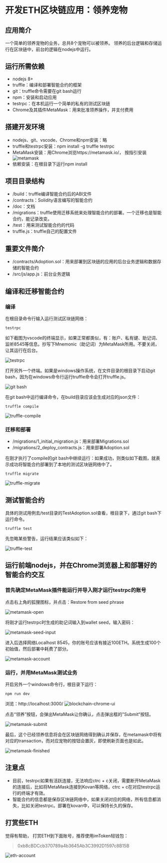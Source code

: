 # 开发ETH区块链应用：领养宠物

## 应用简介

一个简单的领养宠物的业务，总共8个宠物可以被领养。
领养的后台逻辑和存储运行在区块链中，前台的逻辑在nodejs中运行。

## 运行所需依赖
- nodejs 8+
- truffle：编译和部署智能合约的框架
- git：truffle命令需要在git bash运行
- npm：安装和启动应用
- testrpc：在本机运行一个简单的私有的测试区块链
- Chrome及其插件MetaMask：用来批准领养操作，并支付费用

## 搭建开发环境
- nodejs、git、vscode、Chrome和npm安装：略
- truffle和testrpc安装：npm install -g truffle testrpc
- MetaMask安装：用Chrome浏览https://metamask.io/， 按指引安装
![metamask](doc/metamask.png)
- 依赖安装：在根目录下运行npm install

## 项目目录结构
- /build：truffle编译智能合约后的ABI文件
- /contracts：Solidity语言编写的智能合约
- /doc：文档
- /migrations：truffle使用迁移系统来处理智能合约的部署。一个迁移也是智能合约，能记录改变。
- /test：用来测试智能合约的代码
- truffle.js：truffle自己的配置文件

## 重要文件简介
- /contracts/Adoption.sol：用来部署到区块链的应用的后台业务逻辑和数据存储的智能合约
- /src/js/app.js：前台业务逻辑

## 编译和迁移智能合约

### 编译
在根目录命令行输入运行测试区块链网络：

`testrpc`

如下截图为vscode的终端显示，如果正常都类似，有：账户、私有键、助记词、监听8545等信息。抄写下Mnemonic（助记词）为MetaMask所用。不要关闭，让其运行在后台。

![testrpc](doc/testrpc-run.png)

打开另外一个终端。如果是windows操作系统，在文件目录的根目录下启动git bash，因为在windows命令行运行truffle命令会打开truffle.js。

![git bash](doc/git-bash-here.png)

在git bash中运行编译命令，在build目录应该会生成对应的json文件：

`truffle compile`

![truffle-compile](doc/truffle-compile.png)

### 迁移和部署
- /migrations/1_initial_migration.js：用来部署Migrations.sol
- /migrations/2_deploy_contracts.js：用来部署Adoption.sol

在刚才执行了compile的git bash中继续运行：如果成功，则类似如下截图，就表示成功将智能合约部署到了本地的测试区块链网络中了。

`truffle migrate`

![truffle-migrate](doc/truffle-migrate.png)

## 测试智能合约

具体的测试用例去/test目录的TestAdoption.sol查看，根目录下，通过git bash下运行命令。

`truffle test`

先忽略某些警告，运行结果应该类似如下：

![truffle-test](doc/truffle-test.png)

## 运行前端nodejs，并在Chrome浏览器上和部署好的智能合约交互

### 首先确定MetaMask插件能运行并导入刚才运行testrpc的账号
点击右上角的狐狸图标，并点击：Restore from seed phrase

![metamask-open](doc/metamask-open.png)

将刚才运行testrpc时生成的助记词输入到wallet seed，输入密码：

![metamask-seed-input](doc/metamask-seed-input.png)

进入后选择网络Localhost 8545，你的账号应该有接近100ETH。系统生成100个初始值，然后部署中耗费了部分。

![metamask-account](doc/metamask-account.png)

### 运行，并用MetaMask测试业务


开启另外一个windows命令行，根目录下运行：

`npm run dev`

浏览：http://localhost:3000/
![blockchain-chrome-ui](doc/blockchain-chrome-ui.png)

点击“领养”按钮，会弹出MetaMask让你确认，点击弹出框的"Submit“按钮。

![metamask-submit](doc/metamask-submit.png)

最后，这个已经领养信息将会在区块链网络得到确认并保存，在metamask中将有对应的transaction，而对应宠物的按钮会置灰，即使刷新页面也是如此。

![metamask-finished](doc/metamask-finished.png)

## 注意点
- 目前，testrpc如果有活跃连接，无法响应ctrc + c关闭，需要断开MetaMask的连接后，比如将MetaMask连接到Kovan等网络，ctrc + c在对应testrpc运行的终端才有效。
- 智能合约的信息都是保存区块链网络中，如果关闭对应的网络，所有信息都消失，比如关闭testrpc。部署在kovan中，可以保持长久的保存。

## 打赏些ETH

觉得有帮助， 打赏ETH到下面账号，推荐使用imToken轻钱包：
> 0xb8cBDCcb370789a4b3645Ab3C3992D1597c8B15B


![eth-account](doc/eth-account.jpg)
